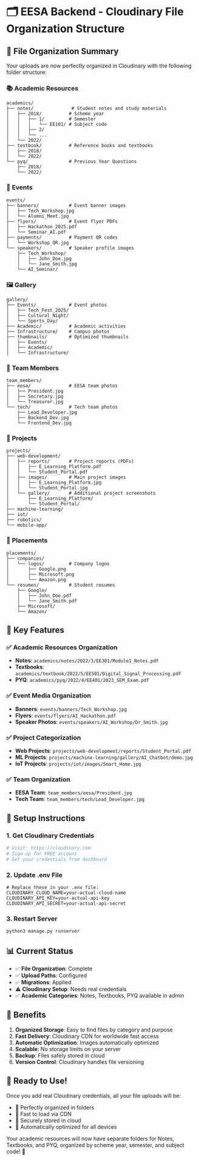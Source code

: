 # 🗂️ EESA Backend - Cloudinary File Organization Structure

## 📁 File Organization Summary

Your uploads are now perfectly organized in Cloudinary with the following folder structure:

### 📚 **Academic Resources**
```
academics/
├── notes/              # Student notes and study materials
│   ├── 2018/          # Scheme year
│   │   ├── 1/         # Semester
│   │   │   └── EE101/ # Subject code
│   │   ├── 2/
│   │   └── ...
│   └── 2022/
├── textbook/          # Reference books and textbooks
│   ├── 2018/
│   └── 2022/
└── pyq/               # Previous Year Questions
    ├── 2018/
    └── 2022/
```

### 🎉 **Events**
```
events/
├── banners/           # Event banner images
│   ├── Tech_Workshop.jpg
│   └── Alumni_Meet.jpg
├── flyers/            # Event flyer PDFs
│   ├── Hackathon_2025.pdf
│   └── Seminar_AI.pdf
├── payments/          # Payment QR codes
│   └── Workshop_QR.jpg
└── speakers/          # Speaker profile images
    ├── Tech_Workshop/
    │   ├── John_Doe.jpg
    │   └── Jane_Smith.jpg
    └── AI_Seminar/
```

### 🖼️ **Gallery**
```
gallery/
├── Events/            # Event photos
│   ├── Tech_Fest_2025/
│   ├── Cultural_Night/
│   └── Sports_Day/
├── Academic/          # Academic activities
├── Infrastructure/    # Campus photos
├── thumbnails/        # Optimized thumbnails
│   ├── Events/
│   ├── Academic/
│   └── Infrastructure/
```

### 👥 **Team Members**
```
team_members/
├── eesa/              # EESA team photos
│   ├── President.jpg
│   ├── Secretary.jpg
│   └── Treasurer.jpg
└── tech/              # Tech team photos
    ├── Lead_Developer.jpg
    ├── Backend_Dev.jpg
    └── Frontend_Dev.jpg
```

### 🚀 **Projects**
```
projects/
├── web-development/
│   ├── reports/       # Project reports (PDFs)
│   │   ├── E_Learning_Platform.pdf
│   │   └── Student_Portal.pdf
│   ├── images/        # Main project images
│   │   ├── E_Learning_Platform.jpg
│   │   └── Student_Portal.jpg
│   └── gallery/       # Additional project screenshots
│       ├── E_Learning_Platform/
│       └── Student_Portal/
├── machine-learning/
├── iot/
├── robotics/
└── mobile-app/
```

### 💼 **Placements**
```
placements/
├── companies/
│   └── logos/         # Company logos
│       ├── Google.png
│       ├── Microsoft.png
│       └── Amazon.png
└── resumes/           # Student resumes
    ├── Google/
    │   ├── John_Doe.pdf
    │   └── Jane_Smith.pdf
    ├── Microsoft/
    └── Amazon/
```

## 🎯 **Key Features**

### ✅ **Academic Resources Organization**
- **Notes**: `academics/notes/2022/3/EE301/Module1_Notes.pdf`
- **Textbooks**: `academics/textbook/2022/5/EE501/Digital_Signal_Processing.pdf`
- **PYQ**: `academics/pyq/2022/4/EE401/2023_SEM_Exam.pdf`

### ✅ **Event Media Organization**
- **Banners**: `events/banners/Tech_Workshop.jpg`
- **Flyers**: `events/flyers/AI_Hackathon.pdf`
- **Speaker Photos**: `events/speakers/AI_Workshop/Dr_Smith.jpg`

### ✅ **Project Categorization**
- **Web Projects**: `projects/web-development/reports/Student_Portal.pdf`
- **ML Projects**: `projects/machine-learning/gallery/AI_Chatbot/demo.jpg`
- **IoT Projects**: `projects/iot/images/Smart_Home.jpg`

### ✅ **Team Organization**
- **EESA Team**: `team_members/eesa/President.jpg`
- **Tech Team**: `team_members/tech/Lead_Developer.jpg`

## 🔧 **Setup Instructions**

### 1. **Get Cloudinary Credentials**
```bash
# Visit: https://cloudinary.com
# Sign up for FREE account
# Get your credentials from dashboard
```

### 2. **Update .env File**
```env
# Replace these in your .env file:
CLOUDINARY_CLOUD_NAME=your-actual-cloud-name
CLOUDINARY_API_KEY=your-actual-api-key
CLOUDINARY_API_SECRET=your-actual-api-secret
```

### 3. **Restart Server**
```bash
python3 manage.py runserver
```

## 📊 **Current Status**

- ✅ **File Organization**: Complete
- ✅ **Upload Paths**: Configured
- ✅ **Migrations**: Applied
- ⚠️ **Cloudinary Setup**: Needs real credentials
- ✅ **Academic Categories**: Notes, Textbooks, PYQ available in admin

## 🚀 **Benefits**

1. **Organized Storage**: Easy to find files by category and purpose
2. **Fast Delivery**: Cloudinary CDN for worldwide fast access
3. **Automatic Optimization**: Images automatically optimized
4. **Scalable**: No storage limits on your server
5. **Backup**: Files safely stored in cloud
6. **Version Control**: Cloudinary handles file versioning

## 🎉 **Ready to Use!**

Once you add real Cloudinary credentials, all your file uploads will be:
- 📁 Perfectly organized in folders
- 🚀 Fast to load via CDN
- 🔐 Securely stored in cloud
- 📱 Automatically optimized for all devices

Your academic resources will now have separate folders for Notes, Textbooks, and PYQ, organized by scheme year, semester, and subject code! 🎯
